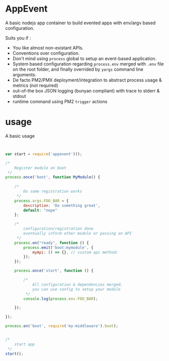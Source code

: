 # AppEvent

A basic nodejs app container to build evented apps with env/argv based configuration.

Suits you if :

 - You like almost non-existant APIs.
 - Conventions over configuration.
 - Don't mind using `process` global to setup an event-based application.
 - System based configuration regarding `process.env` merged with `.env` file on the root folder, 
and finally overrided by `yargs` command line arguments.
 - De facto PM2/PMX deployment/integration to abstract process usage & metrics (not required)
 - out-of-the box JSON logging (bunyan compliant) with trace to stderr & stdout
 - runtime command using PM2 `trigger` actions


# usage


A basic usage 


```javascript


var start = require('appevent')();

/*
    Register module on boot
 */
process.once('boot', function MyModule() {
    
    /*
        Do some registration works
     */
    process.args.FOO_BAR = {
        description: 'Do something great',
        default: "nope"
    };

    /* 
        configuration/registration done
        eventually inform other module or passing an API
     */
    process.on("ready", function () {
        process.emit('boot:mymodule', {
            myApi: () => {}, // custom api method;
        });
    });

    process.once('start', function () {

        /*
            All configuration & dependencies merged,  
            you can use config to setup your module
         */
        console.log(process.env.FOO_BAR);

    });

});

process.on('boot', require('my-middleware').boot);


/*
    start app
 */ 
start();

```
